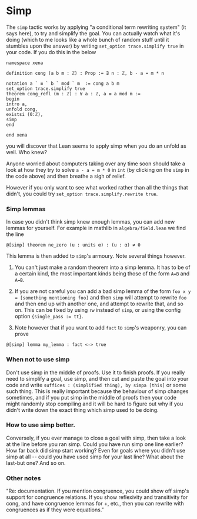 # Simp #

The `simp` tactic works by applying "a conditional term rewriting system" (it says here), to try and simplify the goal. You can actually watch what it's doing (which to me looks like a whole bunch of random stuff until it stumbles upon the answer) by writing `set_option trace.simplify true` in your code. If you do this in the below

```lean
namespace xena

definition cong (a b m : ℤ) : Prop := ∃ n : ℤ, b - a = m * n

notation a ` ≡ ` b ` mod ` m  := cong a b m 
set_option trace.simplify true
theorem cong_refl (m : ℤ) : ∀ a : ℤ, a ≡ a mod m :=
begin
intro a,
unfold cong,
existsi (0:ℤ),
simp
end

end xena
```

you will discover that Lean seems to apply simp when you do an unfold as well. Who knew?

Anyone worried about computers taking over any time soon should take a look at how they try to solve `a - a = m * 0` in `int` (by clicking on the `simp` in the code above) and then breathe a sigh of relief.

However if you only want to see what worked rather than all the things that didn't, you could try `set_option trace.simplify.rewrite true`.

### Simp lemmas

In case you didn't think simp knew enough lemmas, you can add new lemmas for yourself. For example in mathlib in `algebra/field.lean` we find the line

```lean
@[simp] theorem ne_zero (u : units α) : (u : α) ≠ 0
```

This lemma is then added to `simp`'s armoury. Note several things however.

1) You can't just make a random theorem into a simp lemma. It has to be of a certain kind, the most important kinds being those of the form `A=B` and `A↔B`.

2) If you are not careful you can add a bad simp lemma of the form `foo x y = [something mentioning foo]` and then `simp` will attempt to rewrite `foo` and then end up with another one, and attempt to rewrite that, and so on. This can be fixed by using `rw` instead of `simp`, or using the config option `{single_pass := tt}`.

3) Note however that if you want to add `fact` to `simp`'s weaponry, you can prove

```lean
@[simp] lemma my_lemma : fact <-> true
```

### When not to use simp

Don't use simp in the middle of proofs. Use it to finish proofs. If you really need to simplify a goal, use simp, and then cut and paste the goal into your code and write `suffices : (simplified thing), by simpa [this]` or some such thing. This is really important because the behaviour of simp changes sometimes, and if you put simp in the middle of proofs then your code might randomly stop compiling and it will be hard to figure out why if you didn't write down the exact thing which simp used to be doing.

### How to use simp better.

Conversely, if you ever manage to close a goal with simp, then take a look at the line before you ran simp. Could you have run simp one line earlier? How far back did simp start working? Even for goals where you didn't use simp at all -- could you have used simp for your last line? What about the last-but one? And so on.


### Other notes

"Re: documentation. If you mention congruence, you could show off simp's support for congruence relations. If you show reflexivity and transitivity for cong, and have congruence lemmas for +, etc., then you can rewrite with congruences as if they were equations."